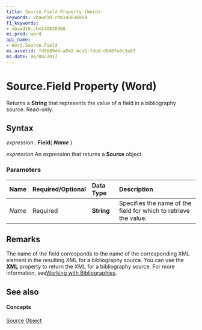 ```yaml
---
title: Source.Field Property (Word)
keywords: vbawd10.chm140836968
f1_keywords:
- vbawd10.chm140836968
ms.prod: word
api_name:
- Word.Source.Field
ms.assetid: fd6689d4-a042-4ca2-fddd-d048fe8c3a93
ms.date: 06/08/2017
---
```



# Source.Field Property (Word)

Returns a  **String** that represents the value of a field in a bibliography source. Read-only.


## Syntax

 _expression_ . **Field**( **_Name_** )

 _expression_ An expression that returns a **Source** object.


### Parameters



|**Name**|**Required/Optional**|**Data Type**|**Description**|
|:-----|:-----|:-----|:-----|
| _Name_|Required| **String**|Specifies the name of the field for which to retrieve the value.|

## Remarks

The name of the field corresponds to the name of the corresponding XML element in the resulting XML for a bibliography source. You can use the  **[XML](source-xml-property-word.md)** property to return the XML for a bibliography source. For more information, see[Working with Bibliographies](http://msdn.microsoft.com/library/ce05a0bd-bacd-16e1-0ab0-793a47a15da5%28Office.15%29.aspx).


## See also


#### Concepts


[Source Object](source-object-word.md)

